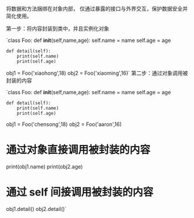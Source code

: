 将数据和方法捆绑在对象内部，
仅通过暴露的接口与外界交互，保护数据安全并简化使用。

第一步：将内容封装到类中，并且实例化对象

`class Foo:
    def __init__(self,name,age):
        self.name = name
        self.age = age

    def detail(self):
        print(self.name)
        print(self.age)

obj1 = Foo('xiaohong',18)
obj2 = Foo('xiaoming',16)`
第二步：通过对象调用被封装的内容

`class Foo:
    def __init__(self,name,age):
        self.name = name
        self.age = age

    def detail(self):
        print(self.name)
        print(self.age)

obj1 = Foo('chensong',18)
obj2 = Foo('aaron',16)

# 通过对象直接调用被封装的内容
print(obj1.name)
print(obj2.age)

# 通过 self 间接调用被封装的内容
obj1.detail()
obj2.detail()`

